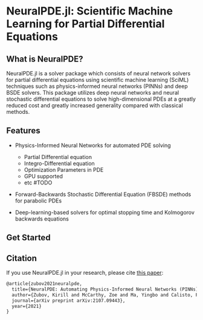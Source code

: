 # NeuralPDE.jl: Scientific Machine Learning for Partial Differential Equations

## What is NeuralPDE?

NeuralPDE.jl is a solver package which consists of neural network solvers for
partial differential equations using scientific machine learning (SciML)
techniques such as physics-informed neural networks (PINNs) and deep
BSDE solvers. This package utilizes deep neural networks and
neural stochastic differential equations to solve high-dimensional PDEs
at a greatly reduced cost and greatly increased generality compared with classical methods.

## Features

- Physics-Informed Neural Networks for automated PDE solving
  - Partial Differential equation
  - Integro-Differential equation
  - Optimization Parameters in PDE
  - GPU supported
  - etc #TODO

- Forward-Backwards Stochastic Differential Equation (FBSDE) methods for parabolic PDEs
- Deep-learning-based solvers for optimal stopping time and Kolmogorov backwards equations

## Get Started
<!-- #TODO -->


## Citation

If you use NeuralPDE.jl in your research, please cite [this paper](https://arxiv.org/abs/2107.09443):

```tex
@article{zubov2021neuralpde,
  title={NeuralPDE: Automating Physics-Informed Neural Networks (PINNs) with Error Approximations},
  author={Zubov, Kirill and McCarthy, Zoe and Ma, Yingbo and Calisto, Francesco and Pagliarino, Valerio and Azeglio, Simone and Bottero, Luca and Luj{\'a}n, Emmanuel and Sulzer, Valentin and Bharambe, Ashutosh and others},
  journal={arXiv preprint arXiv:2107.09443},
  year={2021}
}
```
